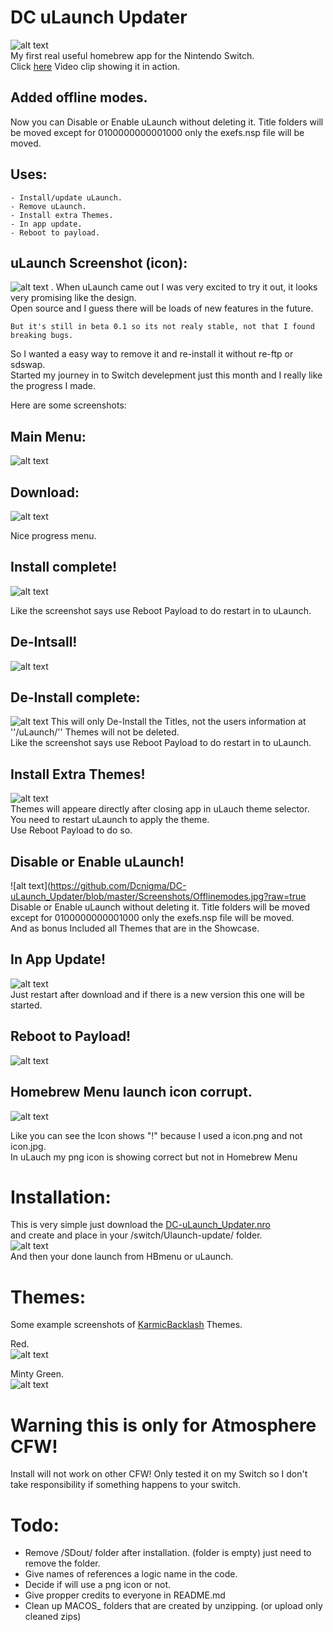 # DC uLaunch Updater
![alt text](https://github.com/Dcnigma/DC-uLaunch_Updater/blob/master/Screenshots/icon.png?raw=true)  
My first real useful homebrew app for the Nintendo Switch.  
Click [here](https://youtu.be/uMz1vgSuQ2g) Video clip showing it in action.  

## Added offline modes.
Now you can Disable or Enable uLaunch without deleting it.
Title folders will be moved except for 0100000000001000 only the exefs.nsp file will be moved.

## Uses: 
```this simpel application will.   
- Install/update uLaunch.  
- Remove uLaunch.  
- Install extra Themes.  
- In app update.  
- Reboot to payload.  
```

## uLaunch Screenshot (icon):  
![alt text](https://github.com/Dcnigma/DC-uLaunch_Updater/blob/master/Screenshots/inHB_App.jpg?raw=true)  .
When uLaunch came out I was very excited to try it out, it looks very promising like the design.  
Open source and I guess there will be loads of new features in the future.  

```
But it's still in beta 0.1 so its not realy stable, not that I found breaking bugs.   
```
 
So I wanted a easy way to remove it and re-install it without re-ftp or sdswap.  
Started my journey in to Switch develepment just this month and I really like the progress I made.  
  
Here are some screenshots:
## Main Menu:
![alt text](https://github.com/Dcnigma/DC-uLaunch_Updater/blob/master/Screenshots/Main.jpg?raw=true)  
 
## Download:  
![alt text](https://github.com/Dcnigma/DC-uLaunch_Updater/blob/master/Screenshots/Downloading.jpg?raw=true)  

Nice progress menu.  
 
## Install complete!
![alt text](https://github.com/Dcnigma/DC-uLaunch_Updater/blob/master/Screenshots/Installcomp.jpg?raw=true)  

Like the screenshot says use Reboot Payload to do restart in to uLaunch.
  
## De-Intsall!
![alt text](https://github.com/Dcnigma/DC-uLaunch_Updater/blob/master/Screenshots/De-install.jpg?raw=true)  
   
## De-Install complete:
![alt text](https://github.com/Dcnigma/DC-uLaunch_Updater/blob/master/Screenshots/deinstallcomp.jpg?raw=true) 
This will only De-Install the Titles, not the users information at ''/uLaunch/'' Themes will not be deleted.  
Like the screenshot says use Reboot Payload to do restart in to uLaunch.  
 
## Install Extra Themes!
![alt text](https://github.com/Dcnigma/DC-uLaunch_Updater/blob/master/Screenshots/getthemes.jpg?raw=true)  
 Themes will appeare directly after closing app in uLauch theme selector.  
 You need to restart uLaunch to apply the theme.  
 Use Reboot Payload to do so.  

## Disable or Enable uLaunch!
 ![alt text](https://github.com/Dcnigma/DC-uLaunch_Updater/blob/master/Screenshots/Offlinemodes.jpg?raw=true
Disable or Enable uLaunch without deleting it.
Title folders will be moved except for 0100000000001000 only the exefs.nsp file will be moved.  
And as bonus Included all Themes that are in the Showcase.
  
## In App Update!
![alt text](https://github.com/Dcnigma/DC-uLaunch_Updater/blob/master/Screenshots/Update_app.jpg?raw=true)  
 Just restart after download and if there is a new version this one will be started. 
 
## Reboot to Payload!
![alt text](https://github.com/Dcnigma/DC-uLaunch_Updater/blob/master/Screenshots/rebootpayloadbox.jpg?raw=true)  

## Homebrew Menu launch icon corrupt.
![alt text](https://github.com/Dcnigma/DC-uLaunch_Updater/blob/master/Screenshots/hblaunch.jpg?raw=true)  
  
Like you can see the Icon shows "!" because I used a icon.png and not icon.jpg.  
In uLauch my png icon is showing correct but not in Homebrew Menu
 
 
# Installation:
This is very simple just
download the [DC-uLaunch_Updater.nro](https://github.com/Dcnigma/DC-uLaunch_Updater/raw/master/DC-uLaunch_Updater.nro)  
and create and place in your /switch/Ulaunch-update/ folder.  
![alt text](https://github.com/Dcnigma/DC-uLaunch_Updater/blob/master/Screenshots/folder.png?raw=true)  
And then your done launch from HBmenu or uLaunch.  

# Themes:
Some example screenshots of [KarmicBacklash](https://github.com/KarmicBacklash/uLaunchThemes) Themes.   
  
Red.   
![alt text](https://github.com/Dcnigma/DC-uLaunch_Updater/blob/master/Screenshots/redtheme.jpg?raw=true)  
  
Minty Green.  
![alt text](https://github.com/Dcnigma/DC-uLaunch_Updater/blob/master/Screenshots/Mintgreentheme.jpg?raw=true)  
 
# Warning this is only for Atmosphere CFW!  
Install will not work on other CFW!
Only tested it on my Switch so I don't take responsibility if something happens to your switch.

# Todo:
- Remove /SDout/ folder after installation. (folder is empty) just need to remove the folder.  
- Give names of references a logic name in the code.
- Decide if will use a png icon or not.
- Give propper credits to everyone in README.md
- Clean up MACOS_ folders that are created by unzipping. (or upload only cleaned zips)

